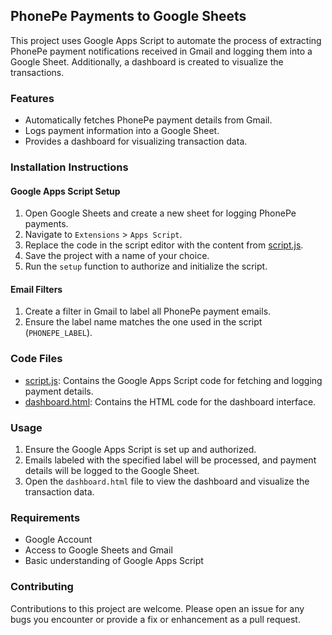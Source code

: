 
## PhonePe Payments to Google Sheets

This project uses Google Apps Script to automate the process of extracting PhonePe payment notifications received in Gmail and logging them into a Google Sheet. Additionally, a dashboard is created to visualize the transactions.

### Features

- Automatically fetches PhonePe payment details from Gmail.
- Logs payment information into a Google Sheet.
- Provides a dashboard for visualizing transaction data.

### Installation Instructions

#### Google Apps Script Setup

1. Open Google Sheets and create a new sheet for logging PhonePe payments.
2. Navigate to `Extensions` > `Apps Script`.
3. Replace the code in the script editor with the content from [script.js](gep.js).
4. Save the project with a name of your choice.
5. Run the `setup` function to authorize and initialize the script.

#### Email Filters

1. Create a filter in Gmail to label all PhonePe payment emails.
2. Ensure the label name matches the one used in the script (`PHONEPE_LABEL`).

### Code Files

- [script.js](path/to/script.js): Contains the Google Apps Script code for fetching and logging payment details.
- [dashboard.html](path/to/dashboard.html): Contains the HTML code for the dashboard interface.

### Usage

1. Ensure the Google Apps Script is set up and authorized.
2. Emails labeled with the specified label will be processed, and payment details will be logged to the Google Sheet.
3. Open the `dashboard.html` file to view the dashboard and visualize the transaction data.

### Requirements

- Google Account
- Access to Google Sheets and Gmail
- Basic understanding of Google Apps Script

### Contributing

Contributions to this project are welcome. Please open an issue for any bugs you encounter or provide a fix or enhancement as a pull request.

[BSD.License]: https://img.shields.io/badge/License-BSD--3--Clause-blue.svg
